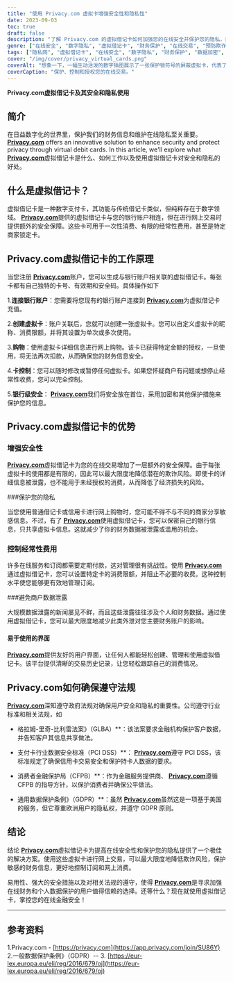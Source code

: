 ```yaml
---
title: "使用 Privacy.com 虚拟卡增强安全性和隐私性"
date: 2023-09-03
toc: true
draft: false
description: "了解 Privacy.com 的虚拟借记卡如何加强您的在线安全并保护您的隐私，同时还能轻松控制交易和订阅。"
genre: ["在线安全", "数字隐私", "虚拟借记卡", "财务保护", "在线交易", "预防欺诈", "数据隐私", "财务隐私", "网络安全", "个人理财"]
tags: ["隐私网", "虚拟借记卡", "在线安全", "数字隐私", "财务保护", "数据加密", "预防欺诈", "安全交易", "银行级安全", "隐私控制", "经常性收费", "商户锁卡", "金融数据保护", "支付安全", "隐私条例", "合规性", "PCI DSS", "GDPR", "消费者金融保护局", "金融技术", "安全在线支付", "隐私虚拟卡", "控制支出", "在线订阅", "个人财务管理", "防止数据泄露", "安全数字支付", "网络安全解决方案", "保护财务信息", "增强隐私"]
cover: "/img/cover/privacy_virtual_cards.png"
coverAlt: "想象一下，一幅生动活泼的数字插图展示了一张保护锁符号的屏蔽虚拟卡，代表了 Privacy.com 虚拟借记卡提供的更高安全性和隐私性。"
coverCaption: "保护、控制和授权您的在线交易。"
---
```


**Privacy.com虚拟借记卡及其安全和隐私使用**

## 简介

在日益数字化的世界里，保护我们的财务信息和维护在线隐私至关重要。 [**Privacy.com**](https://app.privacy.com/join/SU86Y) offers an innovative solution to enhance security and protect privacy through virtual debit cards. In this article, we'll explore what [**Privacy.com**](https://app.privacy.com/join/SU86Y)虚拟借记卡是什么、如何工作以及使用虚拟借记卡对安全和隐私的好处。

## 什么是虚拟借记卡？

虚拟借记卡是一种数字支付卡，其功能与传统借记卡类似，但纯粹存在于数字领域。 [**Privacy.com**](https://app.privacy.com/join/SU86Y)提供的虚拟借记卡与您的银行账户相连，但在进行网上交易时提供额外的安全保障。这些卡可用于一次性消费、有限的经常性费用，甚至是特定商家锁定卡。

## Privacy.com虚拟借记卡的工作原理

当您注册 [**Privacy.com**](https://app.privacy.com/join/SU86Y)账户，您可以生成与银行账户相关联的虚拟借记卡。每张卡都有自己独特的卡号、有效期和安全码。具体操作如下

1.**连接银行账户**：您需要将您现有的银行账户连接到 [**Privacy.com**](https://app.privacy.com/join/SU86Y)为虚拟借记卡充值。

2.**创建虚拟卡**：账户关联后，您就可以创建一张虚拟卡。您可以自定义虚拟卡的昵称、消费限额，并将其设置为单次或多次使用。

3.**购物**：使用虚拟卡详细信息进行网上购物。该卡已获得特定金额的授权，一旦使用，将无法再次扣款，从而确保您的财务信息安全。

4.**卡控制**：您可以随时修改或暂停任何虚拟卡。如果您怀疑商户有问题或想停止经常性收费，您可以完全控制。

5.**银行级安全**： [**Privacy.com**](https://app.privacy.com/join/SU86Y)我们将安全放在首位，采用加密和其他保护措施来保护您的信息。

## Privacy.com虚拟借记卡的优势

### 增强安全性

[**Privacy.com**](https://app.privacy.com/join/SU86Y)虚拟借记卡为您的在线交易增加了一层额外的安全保障。由于每张虚拟卡的使用都是有限的，因此可以最大限度地降低潜在的欺诈风险。即使卡的详细信息被泄露，也不能用于未经授权的消费，从而降低了经济损失的风险。

###保护您的隐私

当您使用普通借记卡或信用卡进行网上购物时，您可能不得不与不同的商家分享敏感信息。不过，有了 [**Privacy.com**](https://app.privacy.com/join/SU86Y)使用虚拟借记卡，您可以保密自己的银行信息，只共享虚拟卡信息。这就减少了你的财务数据被泄露或滥用的机会。

### 控制经常性费用

许多在线服务和订阅都需要定期付款，这对管理很有挑战性。使用 [**Privacy.com**](https://app.privacy.com/join/SU86Y)通过虚拟借记卡，您可以设置特定卡的消费限额，并阻止不必要的收费。这种控制水平使您能够更有效地管理订阅。

###避免商户数据泄露

大规模数据泄露的新闻屡见不鲜，而且这些泄露往往涉及个人和财务数据。通过使用虚拟借记卡，您可以最大限度地减少此类外泄对您主要财务账户的影响。

#### 易于使用的界面

[**Privacy.com**](https://app.privacy.com/join/SU86Y)提供友好的用户界面，让任何人都能轻松创建、管理和使用虚拟借记卡。该平台提供清晰的交易历史记录，让您轻松跟踪自己的消费情况。

## Privacy.com如何确保遵守法规

[**Privacy.com**](https://app.privacy.com/join/SU86Y)深知遵守政府法规对确保用户安全和隐私的重要性。公司遵守行业标准和相关法规，如

- 格拉姆-里奇-比利雷法案》（GLBA）**：该法案要求金融机构保护客户数据，并告知客户其信息共享做法。

- 支付卡行业数据安全标准（PCI DSS）**： [**Privacy.com**](https://app.privacy.com/join/SU86Y)遵守 PCI DSS，该标准规定了确保信用卡交易安全和保护持卡人数据的要求。

- 消费者金融保护局（CFPB）**：作为金融服务提供商、 [**Privacy.com**](https://app.privacy.com/join/SU86Y)遵循 CFPB 的指导方针，以保护消费者并确保公平做法。

- 通用数据保护条例》（GDPR）**：虽然 [**Privacy.com**](https://app.privacy.com/join/SU86Y)虽然这是一项基于美国的服务，但它尊重欧洲用户的隐私权，并遵守 GDPR 原则。

## 结论

结论 [**Privacy.com**](https://app.privacy.com/join/SU86Y)虚拟借记卡为提高在线安全性和保护您的隐私提供了一个极佳的解决方案。使用这些虚拟卡进行网上交易，可以最大限度地降低欺诈风险，保护敏感的财务信息，更好地控制订阅和网上消费。

易用性、强大的安全措施以及对相关法规的遵守，使得 [**Privacy.com**](https://app.privacy.com/join/SU86Y)是寻求加强在线财务和个人数据保护的用户值得信赖的选择。还等什么？现在就使用虚拟借记卡，掌控您的在线金融安全！

______

## 参考资料

1.Privacy.com - [https://privacy.com](https://app.privacy.com/join/SU86Y)
2.一般数据保护条例》（GDPR）-- 3. [https://eur-lex.europa.eu/eli/reg/2016/679/oj](https://eur-lex.europa.eu/eli/reg/2016/679/oj)
